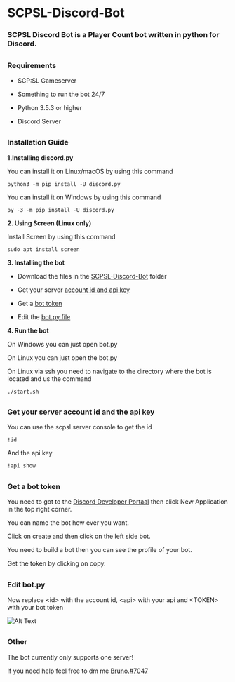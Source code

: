 # SCPSL-Discord-Bot
### SCPSL Discord Bot is a Player Count bot written in python for Discord.
##
### Requirements

* SCP:SL Gameserver

* Something to run the bot 24/7

* Python 3.5.3 or higher

* Discord Server
##
### Installation Guide

**1.Installing discord.py**

  You can install it on Linux/macOS by using this command
  
    python3 -m pip install -U discord.py
  
  You can install it on Windows by using this command
  
    py -3 -m pip install -U discord.py
    
**2. Using Screen (Linux only)**
  
  Install Screen by using this command
  
    sudo apt install screen
    
**3. Installing the bot**

  * Download the files in the [SCPSL-Discord-Bot](https://github.com/Bruno-LGS/SCPSL-Discord-Bot/tree/main/SCPSL-Discord-Bot) folder

  * Get your server [account id and api key](https://github.com/Bruno-LGS/SCPSL-Discord-Bot/blob/main/README.md#get-your-server-account-id-and-the-api-key)

  * Get a [bot token](https://github.com/Bruno-LGS/SCPSL-Discord-Bot/blob/main/README.md#get-a-bot-token)

  * Edit the [bot.py file](https://github.com/Bruno-LGS/SCPSL-Discord-Bot/blob/main/README.md#edit-botpy)

**4. Run the bot**
  
   On Windows you can just open bot.py

   On Linux you can just open the bot.py

   On Linux via ssh you need to navigate to the directory where the bot is located and us the command
   
    ./start.sh
 
##
### Get your server account id and the api key

  You can use the scpsl server console to get the id
  
    !id
  And the api key
  
    !api show

##
### Get a bot token

  You need to got to the [Discord Developer Portaal](https://discord.com/developers/applications) then click New Application in the top right corner.
  
  You can name the bot how ever you want.
  
  Click on create and then click on the left side bot.
  
  You need to build a bot then you can see the profile of your bot.
  
  Get the token by clicking on copy.
  
##
### Edit bot.py
  
  Now replace \<id\> with the account id, \<api\> with your api and \<TOKEN\> with your bot token
  
  ![Alt Text](https://i.ibb.co/71tWhDV/screen.png)
  
##
### Other

  The bot currently only supports one server!
  
  If you need help feel free to dm me [Bruno.#7047](https://discordapp.com/users/743877023394693302)
